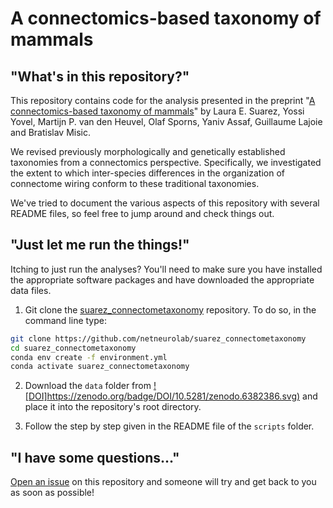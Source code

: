# A connectomics-based taxonomy of mammals

## "What's in this repository?"

This repository contains code for the analysis presented in the preprint "[A connectomics-based taxonomy of mammals](https://doi.org/10.1101/2022.03.11.483995)" by Laura E. Suarez, Yossi Yovel, Martijn P. van den Heuvel, Olaf Sporns, Yaniv Assaf, Guillaume Lajoie and Bratislav Misic.

We revised previously morphologically and genetically established taxonomies from a connectomics perspective. Specifically, we investigated the extent to which inter-species differences in the organization of connectome wiring conform to these traditional taxonomies.

We've tried to document the various aspects of this repository with several README files, so feel free to jump around and check things out.

## "Just let me run the things!"

Itching to just run the analyses? You'll need to make sure you have installed the appropriate software packages and have downloaded the appropriate data files.

1. Git clone the [suarez_connectometaxonomy](https://github.com/netneurolab/suarez_connectometaxonomy.git) repository. To do so, in the command line type:

```bash
git clone https://github.com/netneurolab/suarez_connectometaxonomy
cd suarez_connectometaxonomy
conda env create -f environment.yml
conda activate suarez_connectometaxonomy
```

2. Download the `data` folder from [![DOI]https://zenodo.org/badge/DOI/10.5281/zenodo.6382386.svg)](https://doi.org/10.5281/zenodo.6382386) and place it into the repository's root directory.

3. Follow the step by step given in the README file of the `scripts` folder.

## "I have some questions..."

[Open an issue](https://github.com/netneurolab/suarez_connectometaxonomy/issues) on this repository and someone will try and get back to you as soon as possible!
